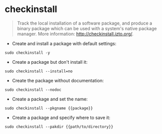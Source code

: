 # checkinstall

> Track the local installation of a software package, and produce a binary package which can be used with a system's native package manager.
> More information: <http://checkinstall.izto.org/>.

- Create and install a package with default settings:

`sudo checkinstall -y`

- Create a package but don't install it:

`sudo checkinstall --install=no`

- Create the package without documentation:

`sudo checkinstall --nodoc`

- Create a package and set the name:

`sudo checkinstall --pkgname {{package}}`

- Create a package and specify where to save it:

`sudo checkinstall --pakdir {{path/to/directory}}`
